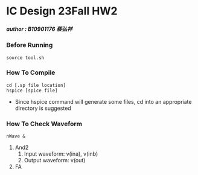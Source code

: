 # IC Design 23Fall HW2
##### author : B10901176 蔡弘祥

### Before Running
```shell
source tool.sh
```

### How To Compile
```shell
cd [.sp file location]
hspice [spice file]
```
- Since hspice command will generate some files, cd into an appropriate directory is suggested

### How To Check Waveform
```shell
nWave &
```
1. And2
    1. Input waveform: v(ina), v(inb)
    2. Output waveform: v(out)
2. FA 
